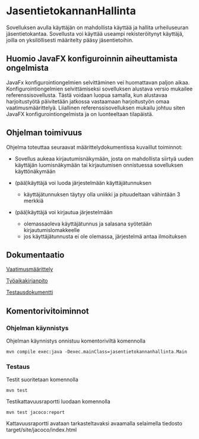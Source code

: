 # JasentietokannanHallinta

Sovelluksen avulla käyttäjän on mahdollista käyttää ja hallita urheiluseuran jäsentietokantaa. Sovellusta voi käyttää useampi rekisteröitynyt käyttäjä, joilla on yksilöllisesti määritelty pääsy jäsentietoihin.

## Huomio JavaFX konfiguroinnin aiheuttamista ongelmista

JavaFx konfigurointiongelmien selvittäminen vei huomattavan paljon aikaa. Konfigurointiongelmien selvittämiseksi sovelluksen alustava versio mukailee referenssisovellusta. Tästä voidaan luopua samalla, kun alustavaa harjoitustyötä päivitetään jatkossa vastaamaan harjoitustyön omaa vaatimusmäärittelyä. Liiallinen referenssisovelluksen mukailu johtuu siten JavaFX konfigurointiongelmista ja on luonteeltaan tilapäistä.

## Ohjelman toimivuus

Ohjelma toteuttaa seuraavat määrittelydokumentissa kuvaillut toiminnot:

- Sovellus aukeaa kirjautumisnäkymään, josta on mahdollista siirtyä uuden käyttäjän luomisnäkymään tai kirjautumisen onnistuessa sovelluksen käyttönäkymään

- (pää)käyttäjä voi luoda järjestelmään käyttäjätunnuksen
  - käyttäjätunnuksen täytyy olla uniikki ja pituudeltaan vähintään 3 merkkiä

- (pää)käyttäjä voi kirjautua järjestelmään
  - olemassaoleva käyttäjätunnus ja salasana syötetään kirjautumislomakkeelle
  - jos käyttäjätunnusta ei ole olemassa, järjestelmä antaa ilmoituksen
 
## Dokumentaatio

[Vaatimusmäärittely](https://github.com/2laJ2/ot-harjoitustyo/blob/master/JasentietokannanHallinta/dokumentaatio/vaatimusmaarittely.md)

[Työaikakirjanpito](https://github.com/2laJ2/ot-harjoitustyo/blob/master/JasentietokannanHallinta/dokumentaatio/tyoaikakirjanpito.md)

[Testausdokumentti](https://github.com/2laJ2/ot-harjoitustyo/blob/master/JasentietokannanHallinta/dokumentaatio/testaus.md)

## Komentorivitoiminnot

### Ohjelman käynnistys

Ohjelman käynnistys onnistuu komentoriviltä komennolla

```
mvn compile exec:java -Dexec.mainClass=jasentietokannanhallinta.Main

```

### Testaus

Testit suoritetaan komennolla

```
mvn test

```

Testikattavuusraportti luodaan komennolla

```
mvn test jacoco:report

```

Kattavuusraportti avataan tarkasteltavaksi avaamalla selaimella tiedosto target/site/jacoco/index.html



